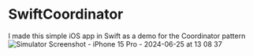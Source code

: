 # SwiftCoordinator
I made this simple iOS app in Swift as a demo for the Coordinator pattern
![Simulator Screenshot - iPhone 15 Pro - 2024-06-25 at 13 08 37](https://github.com/angelosstaboulis/SwiftCoordinator/assets/79055304/837442e0-8ed7-419b-b586-8c80b766a0fe)
